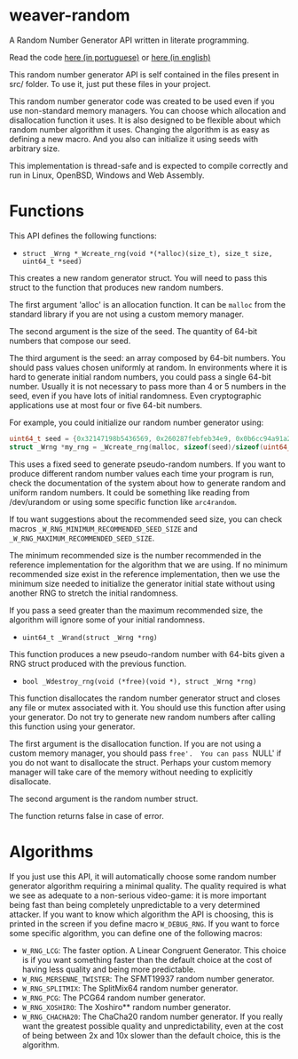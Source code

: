 # weaver-random

A Random Number Generator API written in literate programming.

Read the code [here (in portuguese)](https://github.com/thiagoharry/weaver-random/blob/master/weaver-random.pdf) or 
[here (in english)](https://github.com/thiagoharry/weaver-random/blob/master/weaver-random_en.pdf)

This random number generator API is self contained in the files present in src/ folder. To use it, just put these files in your project.

This random number generator code was created to be used even if you use non-standard memory managers. 
You can choose which allocation and disallocation function it uses. It is also designed to be flexible about
which random number algorithm it uses. Changing the algorithm is as easy as defining a new macro. And you also can 
initialize it using seeds with arbitrary size.

This implementation is thread-safe and is expected to compile correctly and run in Linux, OpenBSD, Windows and Web Assembly.

# Functions

This API defines the following functions:

* `struct _Wrng *_Wcreate_rng(void *(*alloc)(size_t), size_t size, uint64_t *seed)`

This creates a new random generator struct. You will need to pass this struct to the function that produces new random numbers.

The first argument 'alloc' is an allocation function. It can be `malloc` from the standard library if you are not using a custom memory manager.

The second argument is the size of the seed. The quantity of 64-bit numbers that compose our seed.

The third argument  is the seed: an array composed by 64-bit numbers. You should pass values chosen uniformly at random. In environments
where it is hard to generate initial random numbers, you could pass a single 64-bit number. Usually it is not necessary to pass more than 4 or 5
numbers in the seed, even if you have lots of initial randomness. Even cryptographic applications use at most four or five 64-bit numbers.

For example, you could initialize our random number generator using:

```c
uint64_t seed = {0x32147198b5436569, 0x260287febfeb34e9, 0x0b6cc94a91a265e4};
struct _Wrng *my_rng = _Wcreate_rng(malloc, sizeof(seed)/sizeof(uint64_t), seed);
```

This uses a fixed seed to generate pseudo-random numbers. If you want to produce different random number values
each time your program is run, check the documentation of the system about how to generate random and uniform random
numbers. It could be something like reading from /dev/urandom or using some specific function like `arc4random`.

If tou want suggestions about the recommended seed size, you can check macros `_W_RNG_MINIMUM_RECOMMENDED_SEED_SIZE` and 
`_W_RNG_MAXIMUM_RECOMMENDED_SEED_SIZE`. 

The minimum recommended size is the number recommended in the reference implementation
for the algorithm that we are using. If no minimum recommended size exist in the reference implementation, then we
use the minimum size needed to initialize the generator initial state without using another RNG to stretch the initial randomness.

If you pass a seed greater than the maximum recommended size, the algorithm will ignore some of your initial randomness.

* `uint64_t _Wrand(struct _Wrng *rng)`

This function produces a new pseudo-random number with 64-bits given a RNG struct produced with the previous function.

* `bool _Wdestroy_rng(void (*free)(void *), struct _Wrng *rng)`

This function disallocates the random number generator struct and closes any file or mutex associated with it.
You should use this function after using your generator.
Do not try to generate new random numbers after calling this function using your generator.

The first argument is the disallocation function. If you are not using a custom memory manager, you should pass `free'. 
You can pass `NULL' if you do not want to disallocate the struct. Perhaps your custom memory manager will take care
of the memory without needing to explicitly disallocate.

The second argument is the random number struct.

The function returns false in case of error.

# Algorithms

If you just use this API, it will automatically choose some random number generator algorithm requiring a minimal
quality. The quality required is what we see as adequate to a non-serious video-game: it is more important
being fast than being completely unpredictable to a very determined attacker. If you want to know which algorithm
the API is choosing, this is printed in the screen if you define macro `W_DEBUG_RNG`. If you want to force
some specific algorithm, you can define one of the following macros:

* `W_RNG_LCG`: The faster option. A Linear Congruent Generator. This choice is if you want something faster than
 the default choice at the cost of having less quality and being more predictable.
* `W_RNG_MERSENNE_TWISTER`: The SFMT19937 random number generator.
* `W_RNG_SPLITMIX`: The SplitMix64 random number generator.
* `W_RNG_PCG`: The PCG64 random number generator.
* `W_RNG_XOSHIRO`: The Xoshiro** random number generator.
* `W_RNG_CHACHA20`: The ChaCha20 random number generator. If you really want
 the greatest possible quality and unpredictability, even at the cost of being between 2x and 10x slower than the default choice,
 this is the algorithm.
